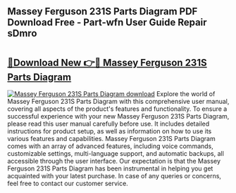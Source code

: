 ## Massey Ferguson 231S Parts Diagram PDF Download Free - Part-wfn User Guide Repair sDmro

# <h2><a href="http://dfoyi4.blite.top/?on=Massey+Ferguson+231S+Parts+Diagram">🔗Download New 👉🔴 Massey Ferguson 231S Parts Diagram</a></h2>

[![Massey Ferguson 231S Parts Diagram download](https://i.imgur.com/lujVjoI.png)](http://dfoyi4.blite.top/?on=Massey+Ferguson+231S+Parts+Diagram)
Explore the world of Massey Ferguson 231S Parts Diagram with this comprehensive user manual, covering all aspects of the product's features and functionality. To ensure a successful experience with your new Massey Ferguson 231S Parts Diagram, please read this user manual carefully before use. It includes detailed instructions for product setup, as well as information on how to use its various features and capabilities. Massey Ferguson 231S Parts Diagram comes with an array of advanced features, including voice commands, customizable settings, multi-language support, and automatic backups, all accessible through the user interface. Our expectation is that the Massey Ferguson 231S Parts Diagram has been instrumental in helping you get acquainted with your latest purchase. In case of any queries or concerns, feel free to contact our customer service.
